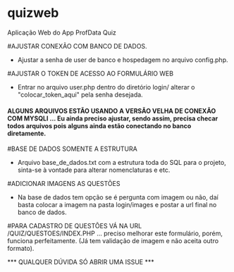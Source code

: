 # quizweb
Aplicação Web do App ProfData Quiz

#AJUSTAR CONEXÃO COM BANCO DE DADOS.

- Ajustar a senha de user de banco e hospedagem no arquivo config.php.


#AJUSTAR O TOKEN DE ACESSO AO FORMULÁRIO WEB
- Entrar no arquivo user.php dentro do diretório login/ alterar o "colocar_token_aqui" pela senha desejada.

#### ALGUNS ARQUIVOS ESTÃO USANDO A VERSÃO VELHA DE CONEXÃO COM MYSQLI ... Eu ainda preciso ajustar, sendo assim, precisa checar todos arquivos pois alguns ainda estão conectando no banco diretamente.

#BASE DE DADOS SOMENTE A ESTRUTURA
- Arquivo base_de_dados.txt com a estrutura toda do SQL para o projeto, sinta-se à vontade para alterar nomenclaturas e etc.

#ADICIONAR IMAGENS AS QUESTÕES
- Na base de dados tem opção se é pergunta com imagem ou não, daí basta colocar a imagem na pasta login/images e postar a url final no banco de dados.

#PARA CADASTRO DE QUESTÕES VÁ NA URL /QUIZ/QUESTOES/INDEX.PHP ... preciso melhorar este formulário, porém, funciona perfeitamente. (Já tem validação de imagem e não aceita outro formato).

*** QUALQUER DÚVIDA SÓ ABRIR UMA ISSUE *** 

